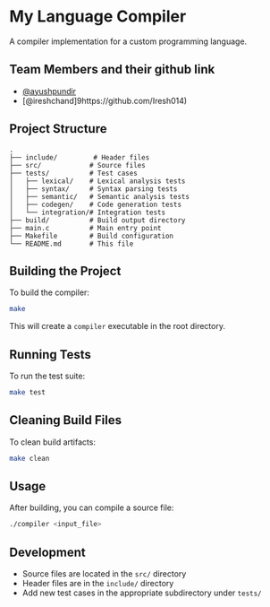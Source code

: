 # My Language Compiler

A compiler implementation for a custom programming language.

## Team Members and their github link
- [@ayushpundir](https://github.com/AYUSHPUNDIR29)
- [@ireshchand]9https://github.com/Iresh014)
## Project Structure

```
.
├── include/         # Header files
├── src/            # Source files
├── tests/          # Test cases
│   ├── lexical/    # Lexical analysis tests
│   ├── syntax/     # Syntax parsing tests
│   ├── semantic/   # Semantic analysis tests
│   ├── codegen/    # Code generation tests
│   └── integration/# Integration tests
├── build/          # Build output directory
├── main.c          # Main entry point
├── Makefile        # Build configuration
└── README.md       # This file
```

## Building the Project

To build the compiler:

```bash
make
```

This will create a `compiler` executable in the root directory.

## Running Tests

To run the test suite:

```bash
make test
```

## Cleaning Build Files

To clean build artifacts:

```bash
make clean
```

## Usage

After building, you can compile a source file:

```bash
./compiler <input_file>
```

## Development

- Source files are located in the `src/` directory
- Header files are in the `include/` directory
- Add new test cases in the appropriate subdirectory under `tests/`
